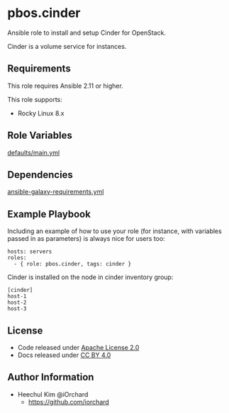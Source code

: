 pbos.cinder
==============

Ansible role to install and setup Cinder for OpenStack.

Cinder is a volume service for instances.

Requirements
------------

This role requires Ansible 2.11 or higher.

This role supports:

  - Rocky Linux 8.x

Role Variables
--------------

[defaults/main.yml](defaults/main.yml)

Dependencies
------------

[ansible-galaxy-requirements.yml](ansible-galaxy-requirements.yml)

Example Playbook
----------------

Including an example of how to use your role (for instance, with variables passed in as parameters) is always nice for users too:

    hosts: servers
    roles:
      - { role: pbos.cinder, tags: cinder }

Cinder is installed on the node in cinder inventory group:

    [cinder]
    host-1
    host-2
    host-3

License
-------

  - Code released under [Apache License 2.0](LICENSE)
  - Docs released under [CC BY 4.0](http://creativecommons.org/licenses/by/4.0/)

Author Information
------------------

  - Heechul Kim @iOrchard
      - <https://github.com/iorchard>

